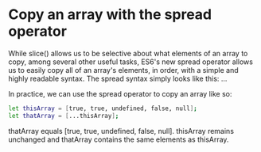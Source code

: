 # Copy an array with the spread operator

While slice() allows us to be selective about what elements of an array to copy, among several other useful tasks, ES6's new spread operator allows us to easily copy all of an array's elements, in order, with a simple and highly readable syntax. The spread syntax simply looks like this: ...

In practice, we can use the spread operator to copy an array like so:

```sh
let thisArray = [true, true, undefined, false, null];
let thatArray = [...thisArray];
```
thatArray equals [true, true, undefined, false, null]. thisArray remains unchanged and thatArray contains the same elements as thisArray.